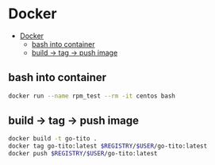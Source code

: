 # Docker
<!--ts-->
   * [Docker](#docker)
      * [bash into container](#bash-into-container)
      * [build -&gt; tag -&gt; push image](#build---tag---push-image)

<!-- Added by: morelly_t1, at: Wed 23 Dec 2020 02:16:14 PM CET -->

<!--te-->

## bash into container
```bash
docker run --name rpm_test --rm -it centos bash
```

## build -> tag -> push image
```bash
docker build -t go-tito .
docker tag go-tito:latest $REGISTRY/$USER/go-tito:latest
docker push $REGISTRY/$USER/go-tito:latest
```

